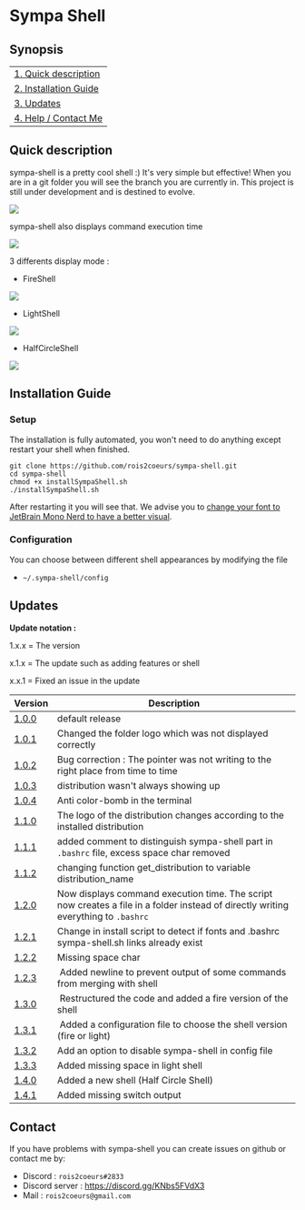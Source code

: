 # Sympa Shell

## Synopsis

|                                              |
| -------------------------------------------- |
| [1. Quick description](#quick-description)   |
| [2. Installation Guide](#installation-guide) |
| [3. Updates](#updates)                       |
| [4. Help / Contact Me](#contact)           |

## Quick description

sympa-shell is a pretty cool shell :) It's very simple but effective! When you are in a git folder you will see the branch you are currently in. This project is still under development and is destined to evolve.

![](https://files.valentinraillard.fr/GitHub/sympa-shell/10.png)

sympa-shell also displays command execution time

![](https://files.valentinraillard.fr/GitHub/sympa-shell/11.png)

3 differents display mode :

- FireShell

![](https://files.valentinraillard.fr/GitHub/sympa-shell/fireShellPreview.png)
- LightShell

![](https://files.valentinraillard.fr/GitHub/sympa-shell/lightShellPreview.png)
- HalfCircleShell

![](https://files.valentinraillard.fr/GitHub/sympa-shell/halfCircleShellPreview.png)

## Installation Guide

### Setup

The installation is fully automated, you won't need to do anything except restart your shell when finished.

```
git clone https://github.com/rois2coeurs/sympa-shell.git
cd sympa-shell
chmod +x installSympaShell.sh
./installSympaShell.sh
```

After restarting it you will see that. We advise you to [change your font to JetBrain Mono Nerd to have a better visual](change-terminal-font.md).

### Configuration

You can choose between different shell appearances by modifying the file
- `~/.sympa-shell/config`

## Updates
**Update notation :**

 1.x.x = The version

 x.1.x = The update such as adding features or shell

 x.x.1 = Fixed an issue in the update
 
| Version | Description |
|-|-|
| [1.0.0](https://github.com/rois2coeurs/sympa-shell/commit/53bcd58b3356cb6a8686dc4af13ade316549eff2) | default release |
| [1.0.1](https://github.com/rois2coeurs/sympa-shell/commit/f33318e26dac9e87d247ab4b2d5aa1ad59b58fda) | Changed the folder logo which was not displayed correctly |
| [1.0.2](https://github.com/rois2coeurs/sympa-shell/commit/ac39ac2967d6aaa819b9f025f31aaf15274ba4c3) | Bug correction : The pointer was not writing to the right place from time to time |
| [1.0.3](https://github.com/rois2coeurs/sympa-shell/commit/9f657128aa861eaad182a552d74695b95f87c2d8) | distribution wasn't always showing up |
| [1.0.4](https://github.com/rois2coeurs/sympa-shell/commit/1322e3f06d07780e0a83f88413ffadefd17a4006) | Anti color-bomb in the terminal |
| [1.1.0](https://github.com/rois2coeurs/sympa-shell/commit/73637ad1fcc5e67860bfcb77f150076624ac4aac) | The logo of the distribution changes according to the installed distribution |
| [1.1.1](https://github.com/rois2coeurs/sympa-shell/commit/ae5163064fd842ba831d7582de689082abe1f0c6) | added comment to distinguish sympa-shell part in `.bashrc` file, excess space char removed |
| [1.1.2](https://github.com/rois2coeurs/sympa-shell/commit/c1f097f43ce27f95a78d74f1f7316e2ec355917e) | changing function get_distribution to variable distribution_name |
| [1.2.0](https://github.com/rois2coeurs/sympa-shell/commit/5931f7895354f20d5cf1f56d09c98dfbd3479698) | Now displays command execution time. The script now creates a file in a folder instead of directly writing everything to `.bashrc` |
| [1.2.1](https://github.com/rois2coeurs/sympa-shell/commit/82fd4794c37781c59e7194609a274b5e9bf26075) | Change in install script to detect if fonts and .bashrc sympa-shell.sh links already exist |
| [1.2.2](https://github.com/rois2coeurs/sympa-shell/commit/a409560b81a015ef044d645980ad3b1df6e54642) | Missing space char |
| [1.2.3](https://github.com/rois2coeurs/sympa-shell/commit/a71be387236d5097fb5acfd70101f5ed10c7e0fe) | Added newline to prevent output of some commands from merging with shell |
| [1.3.0](https://github.com/rois2coeurs/sympa-shell/commit/d189b85eeebe03737faaefbbd5c11f35b4a44f22) | Restructured the code and added a fire version of the shell |
| [1.3.1](https://github.com/rois2coeurs/sympa-shell/commit/21c8bc619bdd76605aca0aa935708d2599a5483b) | Added a configuration file to choose the shell version (fire or light) |
| [1.3.2](https://github.com/rois2coeurs/sympa-shell/commit/cf40d378e735d5d2b05eb4bf6102ba014dadc4d7) | Add an option to disable sympa-shell in config file |
| [1.3.3](https://github.com/rois2coeurs/sympa-shell/commit/bbcfd0653d1e093015965cdf23250e38b406386f) | Added missing space in light shell |
| [1.4.0](https://github.com/rois2coeurs/sympa-shell/commit/2571a46cb153dae2d7f80518fbb38cb4a1a184a4) | Added a new shell (Half Circle Shell) |
| [1.4.1](https://github.com/rois2coeurs/sympa-shell/commit/2af423230188b01a8e5006e6178170503d234bb7) | Added missing switch output |

## Contact

If you have problems with sympa-shell you can create issues on github or contact me by:
- Discord : `rois2coeurs#2833`
- Discord server : https://discord.gg/KNbs5FVdX3
- Mail : `rois2coeurs@gmail.com`